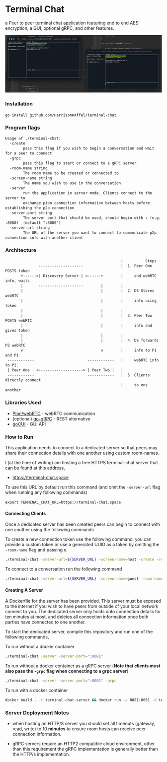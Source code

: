 # Terminal Chat

a Peer to peer terminal chat application featuring end to end AES encryption, a GUI, optional gRPC, and other features.

![example](./screen-shot.png)

### Installation

`go install github.com/HarrisonWAffel/terminal-chat`

### Program flags

```
Usage of ./terminal-chat:
  -create
        pass this flag if you wish to begin a conversation and wait for a peer to connect
  -grpc
        pass this flag to start or connect to a gRPC server
  -room-name string
        The room name to be created or connected to
  -screen-name string
        The name you wish to use in the conversation
  -server
        run the application in server mode. Clients connect to the server to
        exchange pion connection information between hosts before establishing the p2p connection
  -server-port string
        The server port that should be used, should begin with : (e.g. :8080)  (default ":8080")
  -server-url string
        The URL of the server you want to connect to communicate p2p connection info with another client
```

### Architecture
```
                                                    |          Steps
               --------------------                 |  1. Peer One POSTS token
       +------>| Discovery Server | <------+        |     and webRTC info, waits 
       |       --------------------        |        |     
       |                                   |        |  2. DS Stores webRTC   
       |                                   |        |     info using token
       |                                   |        |              
       |                                   |        |  3. Peer Two POSTS webRTC 
       |                                   |        |     info and gives token
       |                                   |        |   
       |                                   |        |  4. DS forwards P2 webRTC
       v                                   v        |     info to P1 and P1 
 ------------                        ------------   |     webRTC info to P2.
 | Peer One | <--------------------> | Peer Two |   | 
 ------------                        ------------   |  5. Clients directly connect 
                                                    |     to one another  
```                        

### Libraries Used 

+ [Pion/webRTC](https://github.com/pion/webrtc) - webRTC communication
+ (optional) [go-gRPC](https://grpc.io/docs/languages/go/) - REST alternative
+ [goCUI](https://github.com/jroimartin/gocui) - GUI API 


### How to Run 

This application needs to connect to a dedicated server so that peers may share their
connection details with one another using custom room-names.


I (at the time of writing) am hosting a free HTTPS terminal-chat server that can be found at this address, 
+ https://terminal-chat.space

To use this URL by default run this command (and omit the `-server-url` flag when running any following commands)

`export TERMINAL_CHAT_URL=https://terminal-chat.space`

#### Connecting Clients

Once a dedicated server has been created peers can begin to connect with one another using the following commands

To create a new connection token use the following command, you can provide a custom token or use a generated UUID as a token by omitting the `-room-name` flag and passing `n`.
```bash 
./terminal-chat -server-url=${SERVER_URL} -screen-name=host -create -room-name=${TOKEN}
```

To connect to a conversation run the following command
```bash 
./terminal-chat -server-url=${SERVER_URL} -screen-name=guest -room-name=${TOKEN}
```

#### Creating A Server

A Dockerfile for the server has been provided.
This server must be exposed to the internet if you wish to have peers from outside of
your local network connect to you. The dedicated server only
holds onto connection details for ten minutes at most, and deletes all connection information once
both parties have connected to one another.

To start the dedicated server, compile this repository and run
one of the following commands,

To run without a docker container
```bash
./terminal-chat -server -server-port=":8081"
```

To run without a docker container as a gRPC server (**Note that clients must also pass the `-grpc` flag when connecting to a grpc server**)
```bash
./terminal-chat -server -server-port=":8081" -grpc
```

To run with a docker container
```bash 
docker build . -t terminal-chat-server && docker run -p 8081:8081 -d terminal-chat-server 
```


### Server Deployment Notes

+ when hosting an HTTP/S server you should set all timeouts (gateway, read, write) to 10 **minutes** to ensure room hosts can receive peer connection information.

+ gRPC servers require an HTTP2 compatible cloud environment, other than this requirement the gRPC implementation is generally better than the HTTP/s implementation.
